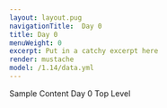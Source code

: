 ```yaml
---
layout: layout.pug
navigationTitle:  Day 0
title: Day 0
menuWeight: 0
excerpt: Put in a catchy excerpt here
render: mustache
model: /1.14/data.yml
---
```


Sample Content Day 0 Top Level